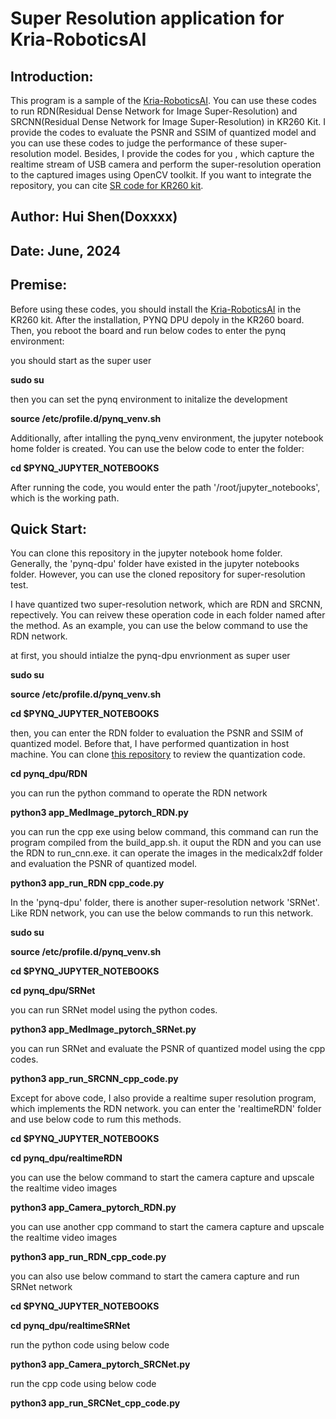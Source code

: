 # Super Resolution application for Kria-RoboticsAI

## Introduction: 

This program is a sample of the [Kria-RoboticsAI](https://github.com/amd/Kria-RoboticsAI?tab=readme-ov-file). You can use these codes to run RDN(Residual Dense Network for Image Super-Resolution) and SRCNN(Residual Dense Network for Image Super-Resolution) in KR260 Kit. I provide the codes to evaluate the PSNR and SSIM of quantized model and you can use these codes to judge the performance of these super-resolution model. Besides, I provide the codes for you , which capture the realtime stream of USB camera and perform the super-resolution operation to the captured images using OpenCV toolkit. If you want to integrate the repository, you can cite  [SR code for KR260 kit](https://github.com/hurricanemad/pynq_dpu).

## Author: Hui Shen(Doxxxx)

## Date: June, 2024

## Premise:

Before using these codes, you should install the [Kria-RoboticsAI](https://github.com/amd/Kria-RoboticsAI?tab=readme-ov-file) in the KR260 kit. After the installation, PYNQ DPU depoly in the KR260 board. Then, you reboot the board and run below codes to enter the pynq environment:

 you should start as the super user

**sudo su**

then you can set the pynq environment to initalize the development

**source /etc/profile.d/pynq_venv.sh**

Additionally, after intalling the pynq_venv environment, the jupyter notebook home folder is created. You can use the below code to enter the folder:

**cd $PYNQ_JUPYTER_NOTEBOOKS**

After running the code, you would enter the path '/root/jupyter_notebooks', which is the working path.

## Quick Start:

You can clone this repository in the jupyter notebook home folder. Generally, the 'pynq-dpu' folder have existed in the jupyter notebooks folder. However, you can use the cloned repository for super-resolution test.

I have quantized two super-resolution network, which are RDN and SRCNN, repectively. You can reivew these operation code in each folder named after the method. As an example, you can use the below command to use the RDN network.

at first, you should intialze the pynq-dpu envrionment as super user

**sudo su**

**source  /etc/profile.d/pynq_venv.sh**

**cd $PYNQ_JUPYTER_NOTEBOOKS**

then, you can enter the RDN folder to evaluation the PSNR and SSIM of quantized model. Before that, I have performed quantization in host machine. You can clone [this repository](https://github.com/hurricanemad/Vitis_AI) to review the quantization code.

**cd pynq_dpu/RDN**

you can run the python command to operate the RDN network

**python3 app_MedImage_pytorch_RDN.py**

you can run the cpp exe using below command, this command can run the program compiled from the build_app.sh.
it ouput the RDN and you can use the RDN to run_cnn.exe. it can operate the images in the medicalx2df folder and evaluation the PSNR of quantized model.

**python3 app_run_RDN cpp_code.py** 


In the 'pynq-dpu' folder, there is another super-resolution network 'SRNet'. Like RDN network, you can use the below commands to run this network.

**sudo su**

**source  /etc/profile.d/pynq_venv.sh**

**cd $PYNQ_JUPYTER_NOTEBOOKS**

**cd pynq_dpu/SRNet**

you can run SRNet model using the python codes.

**python3 app_MedImage_pytorch_SRNet.py**

you can run SRNet and evaluate the PSNR of quantized model using the cpp codes.

**python3 app_run_SRCNN_cpp_code.py** 

Except for above code, I also provide a realtime super resolution program, which implements the RDN network.
you can enter the 'realtimeRDN' folder and use below code to rum this methods.

**cd $PYNQ_JUPYTER_NOTEBOOKS**

**cd pynq_dpu/realtimeRDN**

you can use the below command to start the camera capture and upscale the realtime video images

**python3 app_Camera_pytorch_RDN.py**

you can use another cpp command to start the camera capture and upscale the realtime video images

**python3 app_run_RDN_cpp_code.py**

you can also use below command to start the camera capture and run SRNet network

**cd $PYNQ_JUPYTER_NOTEBOOKS**

**cd pynq_dpu/realtimeSRNet**

run the python code using below code

**python3 app_Camera_pytorch_SRCNet.py**

run the cpp code using below code

**python3 app_run_SRCNet_cpp_code.py**
